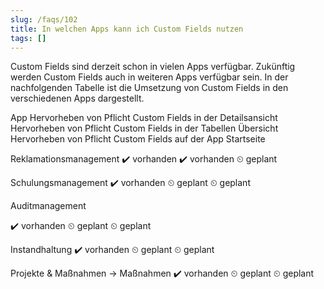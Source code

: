 ```yaml
---
slug: /faqs/102
title: In welchen Apps kann ich Custom Fields nutzen
tags: []
---
```

Custom Fields sind derzeit schon in vielen Apps verfügbar. Zukünftig werden Custom Fields auch in weiteren Apps verfügbar sein. In der nachfolgenden Tabelle ist die Umsetzung von Custom Fields in den verschiedenen Apps dargestellt.




App
Hervorheben von Pflicht Custom Fields in der Detailsansicht
Hervorheben von Pflicht Custom Fields in der Tabellen Übersicht
Hervorheben von Pflicht Custom Fields auf der App Startseite


Reklamationsmanagement
✔️ vorhanden
✔️ vorhanden
⏲ geplant


Schulungsmanagement
✔️ vorhanden
⏲ geplant
⏲ geplant




Auditmanagement


✔️ vorhanden
⏲ geplant
⏲ geplant


Instandhaltung
✔️ vorhanden
⏲ geplant
⏲ geplant


Projekte & Maßnahmen -> Maßnahmen
✔️ vorhanden
⏲ geplant
⏲ geplant


